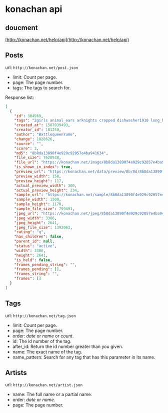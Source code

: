 # konachan api

## doucment

[http://konachan.net/help/api](http://konachan.net/help/api)

## Posts

url: `http://konachan.net/post.json`

- limit: Count per page.
- page: The page number.
- tags: The tags to search for.

Response list:

```json
[
  {
    "id": 304969,
    "tags": "2girls animal_ears arknights cropped dishwasher1910 long_hair schwarz_(arknights) siege_(arknights) tail thighhighs",
    "created_at": 1587039493,
    "creator_id": 181250,
    "author": "BattlequeenYume",
    "change": 1828626,
    "source": "",
    "score": 3,
    "md5": "8b8da13890f4e929c92057e4ba941634",
    "file_size": 7628938,
    "file_url": "https://konachan.net/image/8b8da13890f4e929c92057e4ba941634/Konachan.com%20-%20304969%202girls%20animal_ears%20arknights%20cropped%20dishwasher1910%20long_hair%20schwarz_%28arknights%29%20siege_%28arknights%29%20tail%20thighhighs.png",
    "is_shown_in_index": true,
    "preview_url": "https://konachan.net/data/preview/8b/8d/8b8da13890f4e929c92057e4ba941634.jpg",
    "preview_width": 150,
    "preview_height": 117,
    "actual_preview_width": 300,
    "actual_preview_height": 234,
    "sample_url": "https://konachan.net/sample/8b8da13890f4e929c92057e4ba941634/Konachan.com%20-%20304969%20sample.jpg",
    "sample_width": 1500,
    "sample_height": 1170,
    "sample_file_size": 799491,
    "jpeg_url": "https://konachan.net/jpeg/8b8da13890f4e929c92057e4ba941634/Konachan.com%20-%20304969%202girls%20animal_ears%20arknights%20cropped%20dishwasher1910%20long_hair%20schwarz_%28arknights%29%20siege_%28arknights%29%20tail%20thighhighs.jpg",
    "jpeg_width": 3386,
    "jpeg_height": 2641,
    "jpeg_file_size": 1392063,
    "rating": "q",
    "has_children": false,
    "parent_id": null,
    "status": "active",
    "width": 3386,
    "height": 2641,
    "is_held": false,
    "frames_pending_string": "",
    "frames_pending": [],
    "frames_string": "",
    "frames": []
  }
]
```

## Tags

url: `http://konachan.net/tag.json`

- limit: Count per page.
- page: The page number.
- order: _date_ or _name_ or _count_.
- id: The id number of the tag.
- after_id: Return the id number greater than you given.
- name: The exact name of the tag.
- name_pattern: Search for any tag that has this parameter in its name.

## Artists

url: `http://konachan.net/artist.json`

- name: The full name or a partial name.
- order: _date_ or _name_.
- page: The page number.
